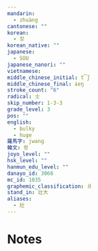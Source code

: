 ```yaml
---
mandarin:
  - zhuàng
cantonese: ""
korean:
  - 장
korean_native: ""
japanese:
  - SOU
japanese_nanori: ""
vietnamese:
middle_chinese_initial: t͡ʃ
middle_chinese_final: ɨɐŋ
stroke_count: "6"
radical: 士
skip_number: 1-3-3
grade_level: 3
pos: ""
english:
  - bulky
  - huge
羅馬字: jwang
韓文: 좡
joyo_level: ""
hsk_level: ""
hanmun_edu_level: ""
danayo_id: 3068
mc_id: 1035
graphemic_classification: 爿
stand_in: 壮大
aliases:
  - 壯
---
```


# Notes
